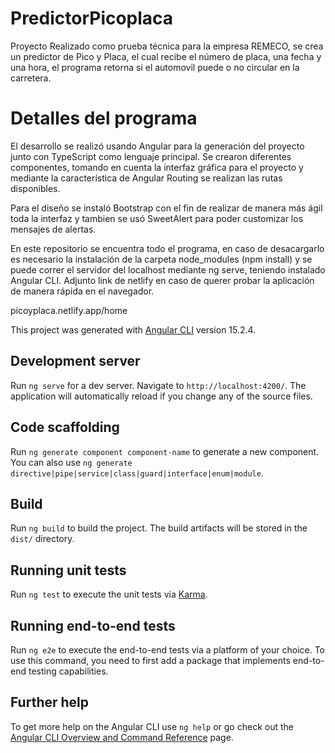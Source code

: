 # PredictorPicoplaca

Proyecto Realizado como prueba técnica para la empresa REMECO, se crea un predictor de Pico y Placa, el cual recibe el número de placa, una fecha y una hora, el programa retorna si el automovil puede o no circular en la carretera.

# Detalles del programa

El desarrollo se realizó usando Angular para la generación del proyecto junto con TypeScript como lenguaje principal. Se crearon diferentes componentes, tomando en cuenta la interfaz gráfica para el proyecto y mediante la característica de Angular Routing se realizan las rutas disponibles.

Para el diseño se instaló Bootstrap con el fin de realizar de manera más ágil toda la interfaz y tambien se usó SweetAlert para poder customizar los mensajes de alertas.

En este repositorio se encuentra todo el programa, en caso de desacargarlo es necesario la instalación de la carpeta node_modules (npm install) y se puede correr el servidor del localhost mediante ng serve, teniendo instalado Angular CLI.
Adjunto link de netlify en caso de querer probar la aplicación de manera rápida en el navegador.

picoyplaca.netlify.app/home


This project was generated with [Angular CLI](https://github.com/angular/angular-cli) version 15.2.4.

## Development server

Run `ng serve` for a dev server. Navigate to `http://localhost:4200/`. The application will automatically reload if you change any of the source files.

## Code scaffolding

Run `ng generate component component-name` to generate a new component. You can also use `ng generate directive|pipe|service|class|guard|interface|enum|module`.

## Build

Run `ng build` to build the project. The build artifacts will be stored in the `dist/` directory.

## Running unit tests

Run `ng test` to execute the unit tests via [Karma](https://karma-runner.github.io).

## Running end-to-end tests

Run `ng e2e` to execute the end-to-end tests via a platform of your choice. To use this command, you need to first add a package that implements end-to-end testing capabilities.

## Further help

To get more help on the Angular CLI use `ng help` or go check out the [Angular CLI Overview and Command Reference](https://angular.io/cli) page.
